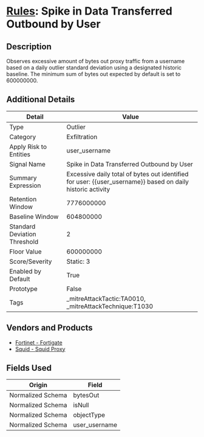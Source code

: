 # [Rules](README.md): Spike in Data Transferred Outbound by User

## Description
Observes excessive amount of bytes out proxy traffic from a username based on a daily outlier standard deviation using a designated historic baseline. The minimum sum of bytes out expected by default is set to 600000000.

## Additional Details
|Detail|Value|
|----|----|
|Type|Outlier|
|Category|Exfiltration|
|Apply Risk to Entities|user_username|
|Signal Name|Spike in Data Transferred Outbound by User|
|Summary Expression|Excessive daily total of bytes out identified for user: {{user_username}} based on daily historic activity|
|Retention Window|7776000000|
|Baseline Window|604800000|
|Standard Deviation Threshold|2|
|Floor Value|600000000|
|Score/Severity|Static: 3|
|Enabled by Default|True|
|Prototype|False|
|Tags|_mitreAttackTactic:TA0010, _mitreAttackTechnique:T1030|
## Vendors and Products
- [Fortinet - Fortigate](../products/c57e2c85-4fc1-4fb7-8fa1-dbc5235231ad.md)
- [Squid - Squid Proxy](../products/af61d8a8-3eba-42fb-9f17-87443924f3f4.md)


## Fields Used

|Origin|Field|
|----|----|
|Normalized Schema|bytesOut|
|Normalized Schema|isNull|
|Normalized Schema|objectType|
|Normalized Schema|user_username|


